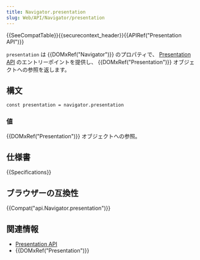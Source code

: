 ```yaml
---
title: Navigator.presentation
slug: Web/API/Navigator/presentation
---
```


{{SeeCompatTable}}{{securecontext_header}}{{APIRef("Presentation API")}}

`presentation` は {{DOMxRef("Navigator")}} のプロパティで、 [Presentation API](/ja/docs/Web/API/Presentation_API) のエントリーポイントを提供し、 {{DOMxRef("Presentation")}} オブジェクトへの参照を返します。

## 構文

```
const presentation = navigator.presentation
```

### 値

{{DOMxRef("Presentation")}} オブジェクトへの参照。

## 仕様書

{{Specifications}}

## ブラウザーの互換性

{{Compat("api.Navigator.presentation")}}

## 関連情報

- [Presentation API](/ja/docs/Web/API/Presentation_API)
- {{DOMxRef("Presentation")}}
